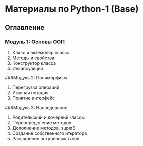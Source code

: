 # Материалы по Python-1 (Base)

## Оглавление

### Модуль 1: Основы ООП
1. Класс и экземпляр класса
1. Методы и свойства
1. Конструктор класса
1. Инкапсуляция

###Модуль 2: Полиморфизм
1. Перегрузка операций
1. Утинная нотация
1. Понятие интерфейс

###Модуль 3: Наследование
1. Родительский и дочерний классы
1. Переопределение методов
1. Дополнение методов. super()
1. Создание собственного итератора
1. Расширение встроенных типов